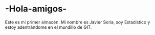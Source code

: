 -Hola-amigos-
=============

Este es mi primer almacén.
Mi nombre es Javier Soria, soy Estadístico y estoy adentrándome en el mundillo de GIT.
